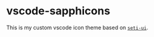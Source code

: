 # vscode-sapphicons

This is my custom vscode icon theme based on [`seti-ui`](https://github.com/jesseweed/seti-ui).

